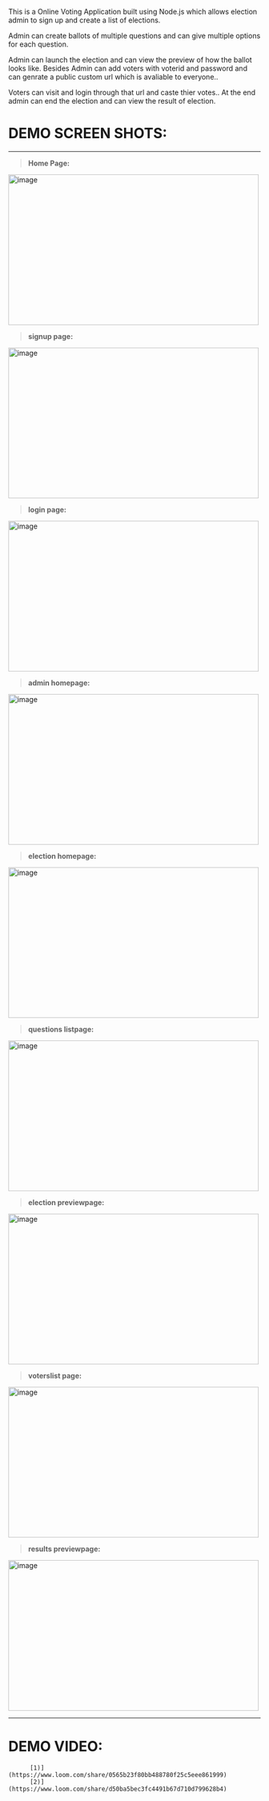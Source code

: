 This is a Online Voting Application built using Node.js which allows
election admin to sign up and create a list of elections.

Admin can create ballots of multiple questions and can give multiple options for each question.

Admin can launch the election and can view the preview of how the ballot looks like.
Besides Admin can add voters with voterid and password and can genrate a public custom url which is avaliable to everyone..

Voters can visit and login through that url and caste thier votes..
At the end admin can end the election and can view the result of election.

# **DEMO SCREEN SHOTS**:
-----------------------------------------------------------------------------------------------------------------------------------------------------------
 > **Home Page:**
<img width="500"  height="300" alt="image" src="https://user-images.githubusercontent.com/113211361/212265173-9e593590-074f-4909-970e-94d6f6b0980a.png">
 
 > **signup page:**
 <img width="500"  height="300" alt="image" src="https://user-images.githubusercontent.com/113211361/212292574-3396d3c6-178a-46f8-9ae3-3540e5fd103d.png">
 
 >  **login page:**
 <img width="500"  height="300" alt="image" src="https://user-images.githubusercontent.com/113211361/212293814-215c0700-560c-43c9-aa77-f2584b42f34d.png">
 
  >  **admin homepage:**
  <img width="500"  height="300" alt="image" src="https://user-images.githubusercontent.com/113211361/212294677-3e45bcb0-9b9f-46de-8862-55cfa995a057.png">
  
   >  **election homepage:**
  <img width="500"  height="300" alt="image" src="https://user-images.githubusercontent.com/113211361/212295175-eb5b796d-4756-46c9-b6ed-eaa1fe34ffa9.png">
  
   >  **questions listpage:**
  <img width="500"  height="300" alt="image" src="https://user-images.githubusercontent.com/113211361/212295581-9b1adc20-edd5-422b-8994-c60a9215d9bc.png">
  
   >  **election previewpage:**
  <img width="500"  height="300" alt="image" src="https://user-images.githubusercontent.com/113211361/212295943-d3d6d34c-3af2-4fc7-910d-9ca2ac6955fb.png">
  
  >  **voterslist page:**
  <img width="500"  height="300" alt="image" src="https://user-images.githubusercontent.com/113211361/212296602-855e0670-0e4a-444e-a665-f0970527dbce.png">
  
  > **results previewpage:**
  <img width="500"  height="300" alt="image" src="https://user-images.githubusercontent.com/113211361/212296975-660d4a41-a52a-4528-a69c-67797a297683.png">
  
  ----------------------------------------------------------------------------------------------------------------------------------------------------------------
  # **DEMO VIDEO**:
          [1)] (https://www.loom.com/share/0565b23f80bb488780f25c5eee861999)
          [2)]   (https://www.loom.com/share/d50ba5bec3fc4491b67d710d799628b4)
